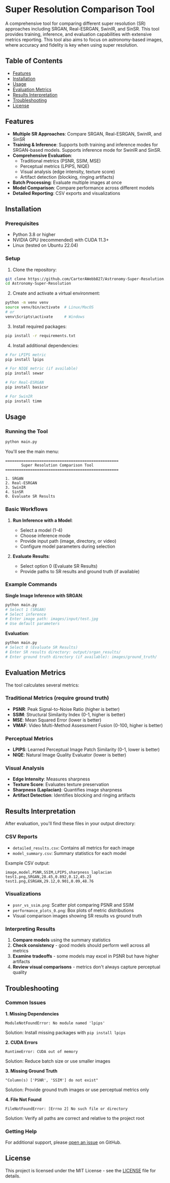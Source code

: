 # Super Resolution Comparison Tool

A comprehensive tool for comparing different super resolution (SR) approaches including SRGAN, Real-ESRGAN, SwinIR, and SinSR. This tool provides training, inference, and evaluation capabilities with extensive metrics reporting. This tool also aims to focus on astronomy-based images, where accuracy and fidelity is key when using super resolution.

## Table of Contents
- [Features](#features)
- [Installation](#installation)
- [Usage](#usage)
- [Evaluation Metrics](#evaluation-metrics)
- [Results Interpretation](#results-interpretation)
- [Troubleshooting](#troubleshooting)
- [License](#license)

## Features

- **Multiple SR Approaches**: Compare SRGAN, Real-ESRGAN, SwinIR, and SinSR
- **Training & Inference**: Supports both training and inference modes for SRGAN-based models. Supports inference mode for SwinIR and SinSR.
- **Comprehensive Evaluation**:
  - Traditional metrics (PSNR, SSIM, MSE)
  - Perceptual metrics (LPIPS, NIQE)
  - Visual analysis (edge intensity, texture score)
  - Artifact detection (blocking, ringing artifacts)
- **Batch Processing**: Evaluate multiple images at once
- **Model Comparison**: Compare performance across different models
- **Detailed Reporting**: CSV exports and visualizations

## Installation

### Prerequisites

- Python 3.8 or higher
- NVIDIA GPU (recommended) with CUDA 11.3+
- Linux (tested on Ubuntu 22.04)

### Setup

1. Clone the repository:
```bash
git clone https://github.com/CarterAWebb827/Astronomy-Super-Resolution.git
cd Astronomy-Super-Resolution
```

2. Create and activate a virtual environment:
```bash
python -m venv venv
source venv/bin/activate  # Linux/MacOS
# or 
venv\Scripts\activate     # Windows
```

3. Install required packages:
```bash
pip install -r requirements.txt
```

4. Install additional dependencies:
```bash
# For LPIPS metric
pip install lpips

# For NIQE metric (if available)
pip install sewar

# For Real-ESRGAN
pip install basicsr

# For SwinIR
pip install timm
```

## Usage

### Running the Tool

```bash
python main.py
```

You'll see the main menu:
```
==================================================
       Super Resolution Comparison Tool        
==================================================

1. SRGAN
2. Real-ESRGAN
3. SwinIR
4. SinSR
0. Evaluate SR Results
```

### Basic Workflows

1. **Run Inference with a Model**:
   - Select a model (1-4)
   - Choose inference mode
   - Provide input path (image, directory, or video)
   - Configure model parameters during selection

2. **Evaluate Results**:
   - Select option 0 (Evaluate SR Results)
   - Provide paths to SR results and ground truth (if available)

### Example Commands

**Single Image Inference with SRGAN**:
```bash
python main.py
# Select 1 (SRGAN)
# Select inference
# Enter image path: images/input/test.jpg
# Use default parameters
```

**Evaluation**:
```bash
python main.py
# Select 0 (Evaluate SR Results)
# Enter SR results directory: output/srgan_results/
# Enter ground truth directory (if available): images/ground_truth/
```

## Evaluation Metrics

The tool calculates several metrics:

### Traditional Metrics (require ground truth)
- **PSNR**: Peak Signal-to-Noise Ratio (higher is better)
- **SSIM**: Structural Similarity Index (0-1, higher is better)
- **MSE**: Mean Squared Error (lower is better)
- **VMAF**: Video Multi-Method Assessment Fusion (0-100, higher is better)

### Perceptual Metrics
- **LPIPS**: Learned Perceptual Image Patch Similarity (0-1, lower is better)
- **NIQE**: Natural Image Quality Evaluator (lower is better)

### Visual Analysis
- **Edge Intensity**: Measures sharpness
- **Texture Score**: Evaluates texture preservation
- **Sharpness (Laplacian)**: Quantifies image sharpness
- **Artifact Detection**: Identifies blocking and ringing artifacts

## Results Interpretation

After evaluation, you'll find these files in your output directory:

### CSV Reports
- `detailed_results.csv`: Contains all metrics for each image
- `model_summary.csv`: Summary statistics for each model

Example CSV output:
```csv
image,model,PSNR,SSIM,LPIPS,sharpness_laplacian
test1.png,SRGAN,28.45,0.892,0.12,45.23
test1.png,ESRGAN,29.12,0.901,0.09,48.76
```

### Visualizations
- `psnr_vs_ssim.png`: Scatter plot comparing PSNR and SSIM
- `performance_plots_0.png`: Box plots of metric distributions
- Visual comparison images showing SR results vs ground truth

### Interpreting Results
1. **Compare models** using the summary statistics
2. **Check consistency** - good models should perform well across all metrics
3. **Examine tradeoffs** - some models may excel in PSNR but have higher artifacts
4. **Review visual comparisons** - metrics don't always capture perceptual quality

## Troubleshooting

### Common Issues

**1. Missing Dependencies**
```
ModuleNotFoundError: No module named 'lpips'
```
Solution: Install missing packages with `pip install lpips`

**2. CUDA Errors**
```
RuntimeError: CUDA out of memory
```
Solution: Reduce batch size or use smaller images

**3. Missing Ground Truth**
```
"Column(s) ['PSNR', 'SSIM'] do not exist"
```
Solution: Provide ground truth images or use perceptual metrics only

**4. File Not Found**
```
FileNotFoundError: [Errno 2] No such file or directory
```
Solution: Verify all paths are correct and relative to the project root

### Getting Help

For additional support, please [open an issue](https://github.com/yourusername/super-resolution-comparison/issues) on GitHub.

## License

This project is licensed under the MIT License - see the [LICENSE](LICENSE) file for details.